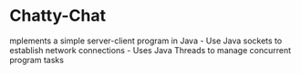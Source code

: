 # Chatty-Chat
mplements a simple server-client program in Java   - Use Java sockets to establish network connections   - Uses Java Threads to manage concurrent program tasks   
